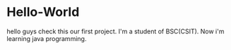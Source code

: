 # Hello-World
hello guys check this our first project.
I'm a student of BSC(CSIT). Now i'm learning java programming.
